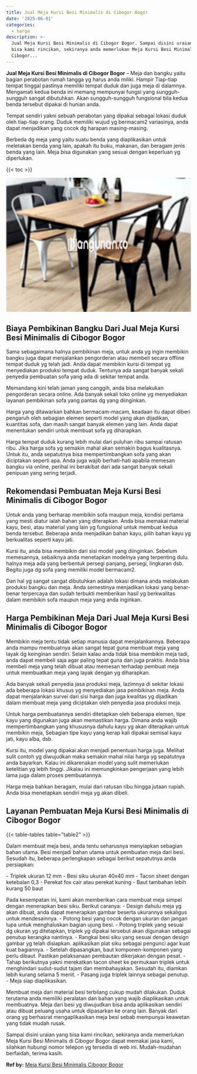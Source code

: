 ```yaml
---
title: Jual Meja Kursi Besi Minimalis di Cibogor Bogor
date: '2025-06-01'
categories:
  - harga
description: >-
  Jual Meja Kursi Besi Minimalis di Cibogor Bogor. Sampai disini uraian yang
  bisa kami rincikan, sekiranya anda memerlukan Meja Kursi Besi Minimalis di
  Cibogor...
---
```


**Jual Meja Kursi Besi Minimalis di Cibogor Bogor** – Meja dan bangku yaitu bagian perabotan rumah tangga yg harus anda miliki. Hampir Tiap-tiap tempat tinggal pastinya memiliki tempat duduk dan juga meja di dalamnya. Mengamati kedua benda ini memang mempunyai fungsi yang sungguh-sungguh sangat dibutuhkan. Akan sungguh-sungguh fungsional bila kedua benda tersebut dipakai di hunian anda.

Tempat sendiri yakni sebuah perabotan yang dipakai sebagai lokasi duduk oleh tiap-tiap orang. Duduk memiliki wujud yg bermacam2 variasinya, anda dapat menjadikan yang cocok dg harapan masing-masing.

Berbeda dg meja yang yaitu suatu benda yang diaplikasikan untuk meletakan benda yang lain, apakah itu buku, makanan, dan beragam jenis benda yang lain. Meja bisa digunakan yang sesuai dengan keperluan yg diperlukan.

{{< toc >}}

![Jual Meja Kursi Besi Minimalis di Cibogor Bogor](/images/jual-meja-besi-murah25.png)

## Biaya Pembikinan Bangku Dari Jual Meja Kursi Besi Minimalis di Cibogor Bogor

Sama sebagaimana halnya pembikinan meja, untuk anda yg ingin membikin bangku juga dapat menjalankan pengorderan atau membeli secara offline tempat duduk yg telah jadi. Anda dapat membikin kursi di tempat yg menyediakan produksi tempat duduk. Tentunya ada sangat banyak sekali penyedia pembuatan sofa yang ada di sekitar tempat anda.

Memandang kini telah jaman yang canggih, anda bisa melakukan pengorderan secara online. Ada banyak sekali toko online yg menyediakan layanan pembikinan sofa yang pantas dg yang diinginkan.

Harga yang ditawarkan bahkan bermacam-macam, keadaan itu dapat diberi pengaruh oleh sebagian elemen seperti model yang akan dijadikan, kuantitas sofa, dan masih sangat banyak elemen yang lain. Anda dapat menentukan sendiri untuk membuat sofa yg diharapkan.

Harga tempat duduk kurang lebih mulai dari puluhan ribu sampai ratusan ribu. Jika harga sofa yg semakin mahal akan semakin bagus kualitasnya. Untuk itu, anda sepatutnya bisa mempertimbangkan sofa yang akan diciptakan seperti apa. Anda juga wajib berhati-hati apabila memesan bangku via online, perihal ini berakibat dari ada sangat banyak sekali penipuan yang sering terjadi.

## Rekomendasi Pembuatan Meja Kursi Besi Minimalis di Cibogor Bogor

Untuk anda yang berharap membikin sofa maupun meja, kondisi pertama yang mesti diatur ialah bahan yang diterapkan. Anda bisa memakai material kayu, besi, atau material yang lain yg fungsional untuk membuat kedua benda tersebut. Beberapa anda menjadikan bahan kayu, pilih bahan kayu yg berkualitas seperti kayu jati.

Kursi itu, anda bisa membikin dari sisi model yang diinginkan. Sebelum memesannya, sebaiknya anda menetapkan modelnya yang terpenting dulu. halnya meja ada yang berbentuk persegi panjang, persegi, lingkaran dsb. Begitu juga dg sofa yang memiliki model bermacam2.

Dan hal yg sangat sangat dibutuhkan adalah lokasi dimana anda melakukan produksi bangku dan meja. Anda semestinya menjadikan lokasi yang benar-benar terpercaya dan sudah terbukti memberikan hasil yg berkwalitas dalam membikin sofa maupun meja yang anda inginkan.

## Harga Pembikinan Meja Dari Jual Meja Kursi Besi Minimalis di Cibogor Bogor

Membikin meja tentu tidak setiap manusia dapat menjalankannya. Beberapa anda mampu membuatnya akan sangat tepat guna membuat meja yang layak dg keinginan sendiri. Selain kalau anda tidak bisa membikin meja tadi, anda dapat membeli saja agar paling tepat guna dan juga praktis. Anda bisa membeli meja yang telah dibuat atau memesan terhadap pembuat meja untuk membuatkan meja yang layak dengan yg diharapkan.

Ada banyak sekali penyedia jasa produksi meja, lazimnya di sekitar lokasi ada beberapa lokasi khusus yg menyediakan jasa pembikinan meja. Anda dapat menjalankan survei dari sisi harga dan juga kwalitas yg dijadikan dalam membuat meja yang diciptakan oleh penyedia jasa produksi meja.

Untuk harga pembuatannya sendiri ditetapkan oleh beberapa elemen, tipe kayu yang digunakan juga akan memastikan harga. Dimana anda wajib mempertimbangkan yang khususnya dahulu kayu yg akan diterapkan untuk membikin meja, Sebagian tipe kayu yang kerap kali dipakai semisal kayu jati, kayu alba, dsb.

Kursi itu, model yang dipakai akan menjadi penentuan harga juga. Melihat sulit contoh yg diwujudkan maka semakin mahal nilai harga yg sepatutnya anda bayarkan. Kalau ini dikarenakan model yang sulit memerlukan ketelitian yg lebih tinggi. Jikalau ini memungkinkan pengerjaan yang lebih lama juga dalam proses pembuatannya.

Harga meja bahkan beragam, mulai dari ratusan ribu hingga jutaan rupiah. Anda bisa menetapkan sendiri meja yg akan dibeli.

## Layanan Pembuatan Meja Kursi Besi Minimalis di Cibogor Bogor

{{< table-tables table="table2" >}}

Dalam membuat meja besi, anda tentu seharusnya menyiapkan sebagian bahan utama. Besi menjadi bahan utama untuk pembuatan meja dari besi. Sesudah itu, beberapa perlengkapan sebagai berikut sepatutnya anda persiapkan:

\- Triplek ukuran 12 mm - Besi siku ukuran 40x40 mm - Tacon sheet dengan ketebalan 0,3 - Perekat fox cair atau perekat kuning - Baut tambahan lebih kurang 50 baut

Pada kesempatan ini, kami akan memberikan cara membuat meja simpel dengan menerapkan besi siku. Berikut caranya: - Design dahulu meja yg akan dibuat, anda dapat menerapkan gambar beserta ukurannya sekaligus untuk mendesainnya. - Potong besi yang cocok dengan ukuran dan jangan lupa untuk menghaluskan bagian ujung besi. - Potong triplek yang sesuai dg ukuran yg ditetapkan, triplek yg dipakai tersebut akan digunakan sebagai penutup kerangka nantinya. - Rangkai besi siku yang sesuai dengan design gambar yg telah disiapkan. aplikasikan plat siku sebagai pengunci agar kuat kuat bagiannya. - Setelah dipasangkan, baut komponen-komponen yang perlu dibaut. Pastikan pelaksanaan pembautan dikerjakan dengan pesat. - Tahap berikutnya yakni merekatkan tacon sheet ke permukaan triplek untuk menghindari sudut-sudut tajam dan membahayakan. Sesudah itu, diamkan lebih kurang selama 5 menit. - Pasang juga triplek lainnya sebagai penutup. - Meja siap diaplikasikan.

Membuat meja dari material besi terbilang cukup mudah dilakukan. Duduk terutama anda memiliki peralatan dan bahan yang wajib diaplikasikan untuk membuatnya. Meja dari besi yg diwujudkan bisa anda aplikasikan sendiri atau dibuat peluang usaha untuk dipasarkan ke orang lain. Banyak dari orang yg berhasrat mengaplikasikan meja besi sebab mempunyai keawetan yang tidak mudah rusak.

Sampai disini uraian yang bisa kami rincikan, sekiranya anda memerlukan Meja Kursi Besi Minimalis di Cibogor Bogor dapat memakai jasa kami, silahkan hubungi nomor telepon yg tersedia di web ini. Mudah-mudahan berfaidah, terima kasih.

**Ref by:** [Meja Kursi Besi Minimalis Cibogor Bogor](https://id.wikipedia.org/wiki/Meja)
